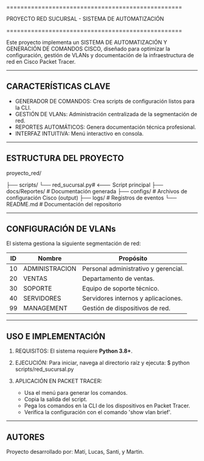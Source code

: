==================================================

PROYECTO RED SUCURSAL - SISTEMA DE AUTOMATIZACIÓN

==================================================

Este proyecto implementa un SISTEMA DE AUTOMATIZACIÓN Y GENERACIÓN DE
COMANDOS CISCO, diseñado para optimizar la configuración, gestión de VLANs
y documentación de la infraestructura de red en Cisco Packet Tracer.

--------------------------------------------------
CARACTERÍSTICAS CLAVE
--------------------------------------------------

- GENERADOR DE COMANDOS: Crea scripts de configuración listos para la CLI.
- GESTIÓN DE VLANs: Administración centralizada de la segmentación de red.
- REPORTES AUTOMÁTICOS: Genera documentación técnica profesional.
- INTERFAZ INTUITIVA: Menú interactivo en consola.

--------------------------------------------------
ESTRUCTURA DEL PROYECTO
--------------------------------------------------

proyecto_red/

├── scripts/  └── red_sucursal.py# <--- Script principal  ├── docs/Reportes/         # Documentación generada  ├── configs/               # Archivos de configuración Cisco (output)  ├── logs/                  # Registros de eventos  └── README.md              # Documentación del repositorio  

--------------------------------------------------
CONFIGURACIÓN DE VLANs
--------------------------------------------------

El sistema gestiona la siguiente segmentación de red:

| ID | Nombre         | Propósito
|----|----------------|-------------------------------------
| 10 | ADMINISTRACION | Personal administrativo y gerencial.
| 20 | VENTAS         | Departamento de ventas.
| 30 | SOPORTE        | Equipo de soporte técnico.
| 40 | SERVIDORES     | Servidores internos y aplicaciones.
| 99 | MANAGEMENT     | Gestión de dispositivos de red.

--------------------------------------------------
USO E IMPLEMENTACIÓN
--------------------------------------------------

1. REQUISITOS:
   El sistema requiere **Python 3.8+**.

2. EJECUCIÓN:
   Para iniciar, navega al directorio raíz y ejecuta:
   $ python scripts/red_sucursal.py

3. APLICACIÓN EN PACKET TRACER:
   - Usa el menú para generar los comandos.
   - Copia la salida del script.
   - Pega los comandos en la CLI de los dispositivos en Packet Tracer.
   - Verifica la configuración con el comando 'show vlan brief'.

--------------------------------------------------
AUTORES
--------------------------------------------------

Proyecto desarrollado por: Mati, Lucas, Santi, y Martin.